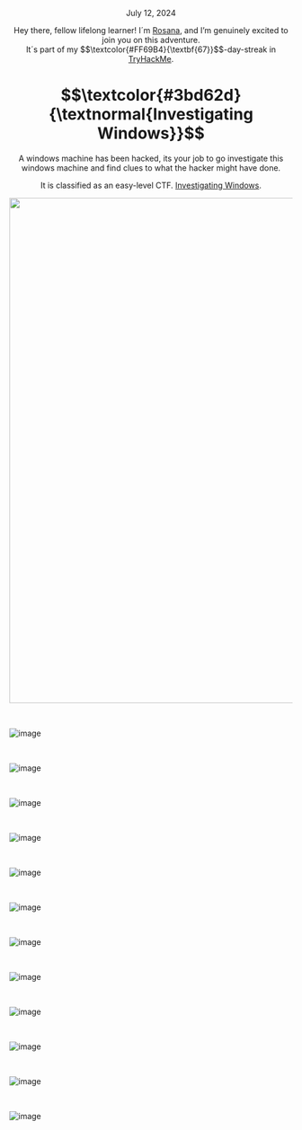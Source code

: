 <p align="center">July 12, 2024</p>
<p align="center">Hey there, fellow lifelong learner! I´m <a href="https://www.linkedin.com/in/rosanafssantos/">Rosana</a>, and I’m genuinely excited to join you on this adventure.<br>
It´s part of my $$\textcolor{#FF69B4}{\textbf{67}}$$-day-streak in  <a href="https://tryhackme.com">TryHackMe</a>.</p>

<h1 align="center">
  $$\textcolor{#3bd62d}{\textnormal{Investigating Windows}}$$
</h1>
<p align="center">A windows machine has been hacked, its your job to go investigate this windows machine and find clues to what the hacker might have done.</p>
<p align="center">It is classified as an easy-level CTF. <a href="https://tryhackme.com/room/investigatingwindows">Investigating Windows</a>.</p>
                                                              
<p align="center">
  <img width="900px" src="https://github.com/user-attachments/assets/0d73f01b-fd7a-443a-b564-e64651701b2b">
</p>

<br>


![image](https://github.com/user-attachments/assets/2bc10916-0f62-41b3-b4c4-d8a23aa899a8)

<br>

![image](https://github.com/user-attachments/assets/6698cda1-dd06-4ff1-989e-3005ac3a6c08)

<br>

![image](https://github.com/user-attachments/assets/ba06625f-ea47-410c-ad1c-78cf9ca42a16)

<br>


![image](https://github.com/user-attachments/assets/ca41ed16-1709-4287-835f-b4bc27ce2ec5)

<br>

![image](https://github.com/user-attachments/assets/0e4895c5-4133-4ab4-a8ff-cd975451486e)

<br>


![image](https://github.com/user-attachments/assets/ad25f471-b480-4f27-81ae-ded482c8f5c1)

<br>

![image](https://github.com/user-attachments/assets/559023de-deda-4d71-9718-744e2c9574a5)

<br>

![image](https://github.com/user-attachments/assets/5c98d290-aa84-4d90-810e-8bfa46de120d)

<br>

![image](https://github.com/user-attachments/assets/4b4d0d1c-b2e8-43a6-9fc7-67e917ab0c1e)

<br>

![image](https://github.com/user-attachments/assets/45cb613f-7bd1-4f6e-845a-df2822208323)

<br>

![image](https://github.com/user-attachments/assets/ddec9cc8-8aad-4205-b09a-b4682d801dd8)

<br>

![image](https://github.com/user-attachments/assets/cd039f8a-ddf7-447a-9d01-5500c53d24d3)

